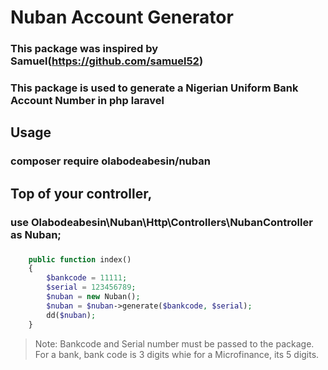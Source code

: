 # Nuban Account Generator

### This package was inspired by Samuel(https://github.com/samuel52)

### This package is used to generate a Nigerian Uniform Bank Account Number in php laravel

## Usage


### composer require olabodeabesin/nuban

## Top of your controller, 

### use Olabodeabesin\Nuban\Http\Controllers\NubanController as Nuban;

###

```php
    public function index()
    {
        $bankcode = 11111;
        $serial = 123456789;
        $nuban = new Nuban();
        $nuban = $nuban->generate($bankcode, $serial);
        dd($nuban);
    }
```

> Note: Bankcode and Serial number must be passed to the package. For a bank, bank code is 3 digits whie for a Microfinance, its 5 digits.